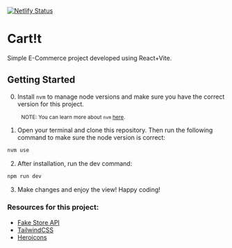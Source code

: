 [![Netlify Status](https://api.netlify.com/api/v1/badges/dcc2257a-bbb0-463d-a97b-76b9b86c50f1/deploy-status)](https://app.netlify.com/sites/lucent-eclair-e3643a/deploys)
# Cart!t

Simple E-Commerce project developed using React+Vite.

## Getting Started

0. Install `nvm` to manage node versions and make sure you have the correct version for this project.

<span style="padding-left: 32px;font-size: 12px">NOTE: You can learn more about `nvm` [here](https://github.com/nvm-sh/nvm).</span>

1. Open your terminal and clone this repository.
Then run the following command to make sure the node version is correct:
```bash
nvm use
```

2. After installation, run the dev command:
```bash
npm run dev
```
3. Make changes and enjoy the view! Happy coding!

### Resources for this project:
- [Fake Store API](https://fakestoreapi.com/docs)
- [TailwindCSS](https://tailwindcss.com)
- [Heroicons](https://heroicons.com)